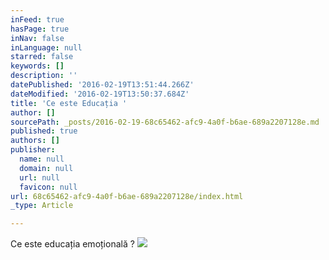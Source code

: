 ```yaml
---
inFeed: true
hasPage: true
inNav: false
inLanguage: null
starred: false
keywords: []
description: ''
datePublished: '2016-02-19T13:51:44.266Z'
dateModified: '2016-02-19T13:50:37.684Z'
title: 'Ce este Educația '
author: []
sourcePath: _posts/2016-02-19-68c65462-afc9-4a0f-b6ae-689a2207128e.md
published: true
authors: []
publisher:
  name: null
  domain: null
  url: null
  favicon: null
url: 68c65462-afc9-4a0f-b6ae-689a2207128e/index.html
_type: Article

---
```

Ce este educația emoțională ? ![](https://the-grid-user-content.s3-us-west-2.amazonaws.com/822b6e1a-16c1-4046-95df-3079f07374af.jpg)